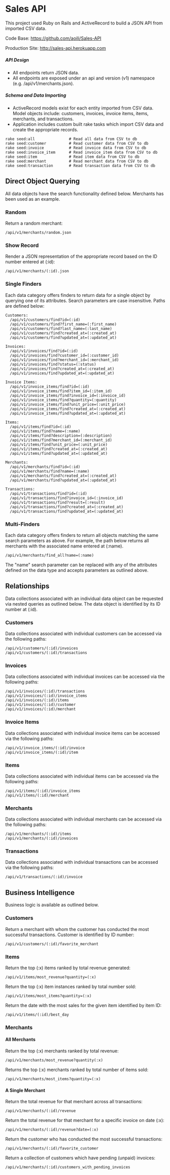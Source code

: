 # Sales API
This project used Ruby on Rails and ActiveRecord to build a JSON API from imported CSV data.

Code Base: https://github.com/aoili/Sales-API

Production Site: http://sales-api.herokuapp.com

##### API Design

* All endpoints return JSON data.
* All endpoints are exposed under an api and version (v1) namespace (e.g. /api/v1/merchants.json).


##### Schema and Data Importing

* ActiveRecord models exist for each entity imported from CSV data. Model objects include: customers, invoices, invoice items, items, merchants, and transactions.
* Application includes custom built rake tasks which import CSV data and create the appropriate records.

```
rake seed:all               # Read all data from CSV to db
rake seed:customer          # Read customer data from CSV to db
rake seed:invoice           # Read invoice data from CSV to db
rake seed:invoice_item      # Read invoice_item data from CSV to db
rake seed:item              # Read item data from CSV to db
rake seed:merchant          # Read merchant data from CSV to db
rake seed:transaction       # Read transaction data from CSV to db
```


## Direct Object Querying

All data objects have the search functionality defined below.
Merchants has been used as an example.

### Random

Return a random merchant:

`/api/v1/merchants/random.json`

### Show Record

Render a JSON representation of the appropriate record based on the ID number entered at (:id):

`/api/v1/merchants/(:id).json`

### Single Finders

Each data category offers finders to return data for a single object by querying one of its attributes. Search parameters are case insensitive. Paths are defined below:

```
Customers:
  /api/v1/customers/find?id=(:id)
  /api/v1/customers/find?first_name=(:first_name)
  /api/v1/customers/find?last_name=(:last_name)
  /api/v1/customers/find?created_at=(:created_at)
  /api/v1/customers/find?updated_at=(:updated_at)

Invoices:
  /api/v1/invoices/find?id=(:id)
  /api/v1/invoices/find?customer_id=(:customer_id)
  /api/v1/invoices/find?merchant_id=(:merchant_id)
  /api/v1/invoices/find?status=(:status)
  /api/v1/invoices/find?created_at=(:created_at)
  /api/v1/invoices/find?updated_at=(:updated_at)

Invoice Items:
  /api/v1/invoice_items/find?id=(:id)
  /api/v1/invoice_items/find?item_id=(:item_id)
  /api/v1/invoice_items/find?invoice_id=(:invoice_id)
  /api/v1/invoice_items/find?quantity=(:quantity)
  /api/v1/invoice_items/find?unit_price=(:unit_price)
  /api/v1/invoice_items/find?created_at=(:created_at)
  /api/v1/invoice_items/find?updated_at=(:updated_at)

Items:
  /api/v1/items/find?id=(:id)
  /api/v1/items/find?name=(:name)
  /api/v1/items/find?description=(:description)
  /api/v1/items/find?merchant_id=(:merchant_id)
  /api/v1/items/find?unit_price=(:unit_price)
  /api/v1/items/find?created_at=(:created_at)
  /api/v1/items/find?updated_at=(:updated_at)

Merchants:
  /api/v1/merchants/find?id=(:id)
  /api/v1/merchants/find?name=(:name)
  /api/v1/merchants/find?created_at=(:created_at)
  /api/v1/merchants/find?updated_at=(:updated_at)

Transactions:
  /api/v1/transactions/find?id=(:id)
  /api/v1/transactions/find?invoice_id=(:invoice_id)
  /api/v1/transactions/find?result=(:result)
  /api/v1/transactions/find?created_at=(:created_at)
  /api/v1/transactions/find?updated_at=(:updated_at)
```

### Multi-Finders

Each data category offers finders to return all objects matching the same search parameters as above. For example, the path below returns all merchants with the associated name entered at (:name).

`/api/v1/merchants/find_all?name=(:name)`

 The "name" search parameter can be replaced with any of the attributes defined on the data type and accepts parameters as outlined above.


## Relationships

Data collections associated with an individual data object can be requested via nested queries as outlined below. The data object is identified by its ID number at (:id).

### Customers

Data collections associated with individual customers can be accessed via the following paths:

```
/api/v1/customers/(:id)/invoices
/api/v1/customers/(:id)/transactions
```

### Invoices

Data collections associated with individual invoices can be accessed via the following paths:

```
/api/v1/invoices/(:id)/transactions
/api/v1/invoices/(:id)/invoice_items
/api/v1/invoices/(:id)/items
/api/v1/invoices/(:id)/customer
/api/v1/invoices/(:id)/merchant
```

### Invoice Items

Data collections associated with individual invoice items can be accessed via the following paths:

```
/api/v1/invoice_items/(:id)/invoice
/api/v1/invoice_items/(:id)/item
```

### Items

Data collections associated with individual items can be accessed via the following paths:

```
/api/v1/items/(:id)/invoice_items
/api/v1/items/(:id)/merchant
```

### Merchants

Data collections associated with individual merchants can be accessed via the following paths:

```
/api/v1/merchants/(:id)/items
/api/v1/merchants/(:id)/invoices
```

### Transactions

Data collections associated with individual transactions can be accessed via the following paths:

```
/api/v1/transactions/(:id)/invoice
```


## Business Intelligence

Business logic is available as outlined below.

### Customers

 Return a merchant with whom the customer has conducted the most successful transactions. Customer is identified by ID number:

`/api/v1/customers/(:id)/favorite_merchant`

### Items

Return the top (:x) items ranked by total revenue generated:

`/api/v1/items/most_revenue?quantity=(:x)`

Return the top (:x) item instances ranked by total number sold:

`/api/v1/items/most_items?quantity=(:x)`

Return the date with the most sales for the given item identified by item ID:

`/api/v1/items/(:id)/best_day`


### Merchants

#### All Merchants

Return the top (:x) merchants ranked by total revenue:

`/api/v1/merchants/most_revenue?quantity(:x)`

Returns the top (:x) merchants ranked by total number of items sold:

`/api/v1/merchants/most_items?quantity=(:x)`

#### A Single Merchant

 Return the total revenue for that merchant across all transactions:

`/api/v1/merchants/(:id)/revenue`

 Return the total revenue for that merchant for a specific invoice on date (:x):

`/api/v1/merchants/(:id)/revenue?date=(:x)`

 Return the customer who has conducted the most successful transactions:

`/api/v1/merchants/(:id)/favorite_customer`

Return a collection of customers which have pending (unpaid) invoices:

`/api/v1/merchants/(:id)/customers_with_pending_invoices
`
